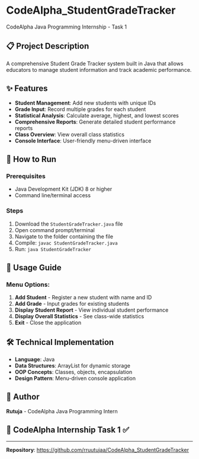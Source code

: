 # CodeAlpha_StudentGradeTracker

CodeAlpha Java Programming Internship - Task 1

## 📋 Project Description
A comprehensive Student Grade Tracker system built in Java that allows educators to manage student information and track academic performance.

## ✨ Features
- **Student Management**: Add new students with unique IDs
- **Grade Input**: Record multiple grades for each student  
- **Statistical Analysis**: Calculate average, highest, and lowest scores
- **Comprehensive Reports**: Generate detailed student performance reports
- **Class Overview**: View overall class statistics
- **Console Interface**: User-friendly menu-driven interface

## 🚀 How to Run

### Prerequisites
- Java Development Kit (JDK) 8 or higher
- Command line/terminal access

### Steps
1. Download the `StudentGradeTracker.java` file
2. Open command prompt/terminal
3. Navigate to the folder containing the file
4. Compile: `javac StudentGradeTracker.java`
5. Run: `java StudentGradeTracker`

## 📖 Usage Guide

### Menu Options:
1. **Add Student** - Register a new student with name and ID
2. **Add Grade** - Input grades for existing students
3. **Display Student Report** - View individual student performance
4. **Display Overall Statistics** - See class-wide statistics
5. **Exit** - Close the application

## 🛠️ Technical Implementation
- **Language**: Java
- **Data Structures**: ArrayList for dynamic storage
- **OOP Concepts**: Classes, objects, encapsulation
- **Design Pattern**: Menu-driven console application

## 👤 Author
**Rutuja** - CodeAlpha Java Programming Intern

## 📝 CodeAlpha Internship Task 1 ✅

---
**Repository**: https://github.com/rruutujaa/CodeAlpha_StudentGradeTracker
